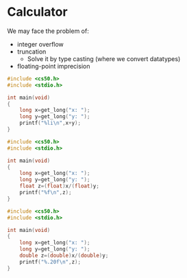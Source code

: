 # Calculator
We may face the problem of:
- integer overflow
- truncation
	- Solve it by type casting (where we convert datatypes)
- floating-point imprecision
```c
#include <cs50.h>
#include <stdio.h>

int main(void)
{
    long x=get_long("x: ");
    long y=get_long("y: ");
    printf("%li\n",x+y);
}
```

```c
#include <cs50.h>
#include <stdio.h>

int main(void)
{
    long x=get_long("x: ");
    long y=get_long("y: ");
    float z=(float)x/(float)y;
    printf("%f\n",z);
}
```

```c
#include <cs50.h>
#include <stdio.h>

int main(void)
{
    long x=get_long("x: ");
    long y=get_long("y: ");
    double z=(double)x/(double)y;
    printf("%.20f\n",z);
}
```
